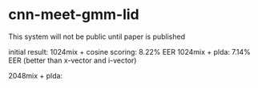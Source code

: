 # cnn-meet-gmm-lid

This system will not be public until paper is published

initial result: 
1024mix + cosine scoring: 8.22% EER
1024mix + plda: 7.14% EER (better than x-vector and i-vector)

2048mix + plda: 
